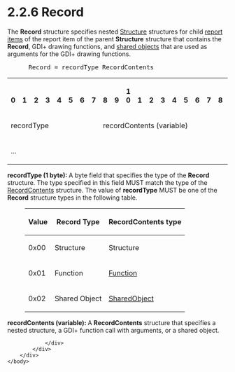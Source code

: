 <html dir="LTR" xmlns:mshelp="http://msdn.microsoft.com/mshelp" xmlns:ddue="http://ddue.schemas.microsoft.com/authoring/2003/5" xmlns:xlink="http://www.w3.org/1999/xlink" xmlns:tool="http://www.microsoft.com/tooltip">
    <head>
        <meta http-equiv="Content-Type" content="text/html; CHARSET=utf-8"></meta>
        <meta name="save" content="history"></meta>
        <title>2.2.6 Record</title>
        <xml>
            <mshelp:toctitle title="2.2.6 Record"></mshelp:toctitle>
            <mshelp:rltitle title="[MS-RGDI]: Record"></mshelp:rltitle>
            <mshelp:keyword index="A" term="209ad042-4b59-44e7-914f-8cdfa68008d4"></mshelp:keyword>
            <mshelp:attr name="DCSext.ContentType" value="open specification"></mshelp:attr>
            <mshelp:attr name="AssetID" value="209ad042-4b59-44e7-914f-8cdfa68008d4"></mshelp:attr>
            <mshelp:attr name="TopicType" value="kbRef"></mshelp:attr>
            <mshelp:attr name="DCSext.Title" value="[MS-RGDI]: Record" />
        </xml>
    </head>
    <body>
        <div id="header">
            <h1 class="heading">2.2.6 Record</h1>
        </div>
        <div id="mainSection">
            <div id="mainBody">
                <div id="allHistory" class="saveHistory"></div>
                <div id="sectionSection0" class="section" name="collapseableSection">
                    

<p>The <b>Record</b> structure specifies nested <a href="79fc79d5-9898-4d45-a6e6-fe32941b0b21.htm">Structure</a> structures for
child <a href="557e6223-9107-4be3-9f7c-b83beb5d16fc.htm#gt_c6f8e999-fca9-4e79-96e7-fb4c2c43d601">report items</a> of
the report item of the parent <b>Structure</b> structure that contains the <b>Record</b>,
GDI+ drawing functions, and <a href="557e6223-9107-4be3-9f7c-b83beb5d16fc.htm#gt_dd28a39f-3fcb-41fc-810a-f64a77573327">shared
objects</a> that are used as arguments for the GDI+ drawing functions.</p>

<dl>
<dd>
<div><pre> Record = recordType RecordContents
</pre></div>
</dd></dl>

<table>
 <tr>
  <th><p><br>0</p></th>
  <th><p><br>1</p></th>
  <th><p><br>2</p></th>
  <th><p><br>3</p></th>
  <th><p><br>4</p></th>
  <th><p><br>5</p></th>
  <th><p><br>6</p></th>
  <th><p><br>7</p></th>
  <th><p><br>8</p></th>
  <th><p><br>9</p></th>
  <th><p>1<br>0</p></th>
  <th><p><br>1</p></th>
  <th><p><br>2</p></th>
  <th><p><br>3</p></th>
  <th><p><br>4</p></th>
  <th><p><br>5</p></th>
  <th><p><br>6</p></th>
  <th><p><br>7</p></th>
  <th><p><br>8</p></th>
  <th><p><br>9</p></th>
  <th><p>2<br>0</p></th>
  <th><p><br>1</p></th>
  <th><p><br>2</p></th>
  <th><p><br>3</p></th>
  <th><p><br>4</p></th>
  <th><p><br>5</p></th>
  <th><p><br>6</p></th>
  <th><p><br>7</p></th>
  <th><p><br>8</p></th>
  <th><p><br>9</p></th>
  <th><p>3<br>0</p></th>
  <th><p><br>1</p></th>
 </tr>
 <tr>
  <td colspan="8">
  <p>recordType</p>
  </td>
  <td colspan="24">
  <p>recordContents
  (variable)</p>
  </td>
 </tr>
 <tr>
  <td colspan="32">
  <p>...</p>
  </td>
 </tr>
</table>

<p><b>recordType (1 byte): </b>A byte field that
specifies the type of the <b>Record</b> structure. The type specified in this
field MUST match the type of the <a href="d11de1fe-ef47-44dd-a286-e32b3dde50ea.htm">RecordContents</a> structure.
The value of <b>recordType</b> MUST be one of the <b>Record</b> structure types
in the following table.</p>

<dl>
<dd>
<table>
 <thead>
  <tr>
   <th>
   <p>Value</p>
   </th>
   <th>
   <p>Record Type</p>
   </th>
   <th>
   <p>RecordContents type</p>
   </th>
  </tr>
 </thead>
 <tr>
  <td>
  <p>0x00</p>
  </td>
  <td>
  <p>Structure</p>
  </td>
  <td>
  <p>Structure</p>
  </td>
 </tr>
 <tr>
  <td>
  <p>0x01</p>
  </td>
  <td>
  <p>Function</p>
  </td>
  <td>
  <p><a href="f9e8e623-fd12-490d-8812-df029ad8fbda.htm">Function</a></p>
  </td>
 </tr>
 <tr>
  <td>
  <p>0x02</p>
  </td>
  <td>
  <p>Shared Object</p>
  </td>
  <td>
  <p><a href="781c2b12-8756-4734-93f4-f966b1fd9f69.htm">SharedObject</a></p>
  </td>
 </tr>
</table>
</dd></dl>

<p><b>recordContents (variable): </b>A <b>RecordContents</b>
structure that specifies a nested structure, a GDI+ function call with
arguments, or a shared object.</p>


                </div>
            </div>
        </div>
    </body>
</html>